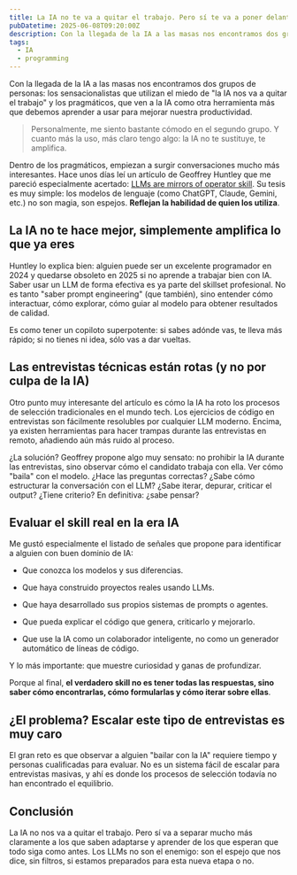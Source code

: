 ```yaml
---
title: La IA no te va a quitar el trabajo. Pero sí te va a poner delante del espejo
pubDatetime: 2025-06-08T09:20:00Z
description: Con la llegada de la IA a las masas nos encontramos dos grupos de personas, los sensacionalistas que utilizan el miedo de "la IA nos va a quitar el trabajo" y los pragmáticos, que ven a la IA como otra herramienta más que debemos aprender a usar para mejorar nuestra productividad.
tags:
  - IA
  - programming
---
```


Con la llegada de la IA a las masas nos encontramos dos grupos de personas: los sensacionalistas que utilizan el miedo de "la IA nos va a quitar el trabajo" y los pragmáticos, que ven a la IA como otra herramienta más que debemos aprender a usar para mejorar nuestra productividad.

> Personalmente, me siento bastante cómodo en el segundo grupo. Y cuanto más la uso, más claro tengo algo: la IA no te sustituye, te amplifica.

Dentro de los pragmáticos, empiezan a surgir conversaciones mucho más interesantes. Hace unos días leí un artículo de Geoffrey Huntley que me pareció especialmente acertado: [LLMs are mirrors of operator skill](https://ghuntley.com/mirrors/). Su tesis es muy simple: los modelos de lenguaje (como ChatGPT, Claude, Gemini, etc.) no son magia, son espejos. **Reflejan la habilidad de quien los utiliza**.

## La IA no te hace mejor, simplemente amplifica lo que ya eres

Huntley lo explica bien: alguien puede ser un excelente programador en 2024 y quedarse obsoleto en 2025 si no aprende a trabajar bien con IA. Saber usar un LLM de forma efectiva es ya parte del skillset profesional. No es tanto "saber prompt engineering" (que también), sino entender cómo interactuar, cómo explorar, cómo guiar al modelo para obtener resultados de calidad.

Es como tener un copiloto superpotente: si sabes adónde vas, te lleva más rápido; si no tienes ni idea, sólo vas a dar vueltas.

## Las entrevistas técnicas están rotas (y no por culpa de la IA)

Otro punto muy interesante del artículo es cómo la IA ha roto los procesos de selección tradicionales en el mundo tech. Los ejercicios de código en entrevistas son fácilmente resolubles por cualquier LLM moderno. Encima, ya existen herramientas para hacer trampas durante las entrevistas en remoto, añadiendo aún más ruido al proceso.

¿La solución? Geoffrey propone algo muy sensato: no prohibir la IA durante las entrevistas, sino observar cómo el candidato trabaja con ella. Ver cómo "baila" con el modelo. ¿Hace las preguntas correctas? ¿Sabe cómo estructurar la conversación con el LLM? ¿Sabe iterar, depurar, criticar el output? ¿Tiene criterio? En definitiva: ¿sabe pensar?

## Evaluar el skill real en la era IA

Me gustó especialmente el listado de señales que propone para identificar a alguien con buen dominio de IA:

- Que conozca los modelos y sus diferencias.

- Que haya construido proyectos reales usando LLMs.

- Que haya desarrollado sus propios sistemas de prompts o agentes.

- Que pueda explicar el código que genera, criticarlo y mejorarlo.

- Que use la IA como un colaborador inteligente, no como un generador automático de líneas de código.

Y lo más importante: que muestre curiosidad y ganas de profundizar.

Porque al final, **el verdadero skill no es tener todas las respuestas, sino saber cómo encontrarlas, cómo formularlas y cómo iterar sobre ellas**.

## ¿El problema? Escalar este tipo de entrevistas es muy caro

El gran reto es que observar a alguien "bailar con la IA" requiere tiempo y personas cualificadas para evaluar. No es un sistema fácil de escalar para entrevistas masivas, y ahí es donde los procesos de selección todavía no han encontrado el equilibrio.

## Conclusión

La IA no nos va a quitar el trabajo. Pero sí va a separar mucho más claramente a los que saben adaptarse y aprender de los que esperan que todo siga como antes. Los LLMs no son el enemigo: son el espejo que nos dice, sin filtros, si estamos preparados para esta nueva etapa o no.
